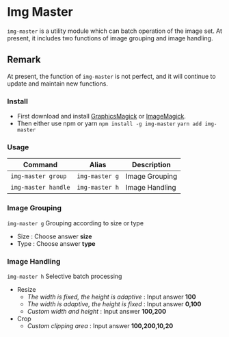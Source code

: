 # Img Master

`img-master` is a utility module which can batch operation of the image set. At present, it includes two functions of image grouping and image handling.

## Remark

At present, the function of `img-master` is not perfect, and it will continue to update and maintain new functions.

### Install

- First download and install [GraphicsMagick](http://www.graphicsmagick.org) or [ImageMagick](http://www.imagemagick.org).
- Then either use npm or yarn `npm install -g img-master` `yarn add img-master`

### Usage

Command | Alias | Description
-- | -- | --
`img-master group` | `img-master g` | Image Grouping
`img-master handle` | `img-master h` | Image Handling

### Image Grouping

`img-master g` Grouping according to size or type

- Size : Choose answer **size**
- Type : Choose answer **type**

### Image Handling

`img-master h` Selective batch processing

- Resize
	- *The width is fixed, the height is adaptive* : Input answer **100**
	- *The width is adaptive, the height is fixed* : Input answer **0,100**
	- *Custom width and height* : Input answer **100,200**
- Crop
	- *Custom clipping area* : Input answer **100,200,10,20**